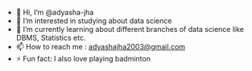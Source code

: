 - 👋 Hi, I’m @adyasha-jha
- 👀 I’m interested in studying about data science
- 🌱 I’m currently learning about different branches of data science like DBMS, Statistics etc.
- 📫 How to reach me : adyashajha2003@gmail.com
- ⚡ Fun fact: I also love playing badminton

